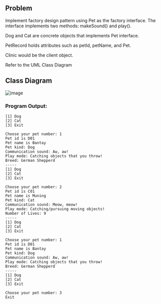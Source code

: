 ## Problem 
Implement factory design pattern using Pet as the factory interface.  The interface implements two methods: makeSound() and play().

Dog and Cat are concrete objects that implements Pet interface.

PetRecord holds attributes such as petId, petName, and Pet.

Clinic would be the client object.

Refer to the UML Class Diagram

## Class Diagram
![image](https://github.com/JerryEsperanza/factoryPattern/assets/142370600/0506f134-a5f6-4d98-a817-cd6f7a8466c7)

### Program Output:
```
[1] Dog
[2] Cat
[3] Exit

Choose your pet number: 1
Pet id is D01
Pet name is Bantay
Pet kind: Dog
Communication sound: Aw, aw!
Play mode: Catching objects that you throw!
Breed: German Shepperd
-----
[1] Dog
[2] Cat
[3] Exit

Choose your pet number: 2
Pet id is C01
Pet name is Muning
Pet kind: Cat
Communication sound: Meow, meow!
Play mode: Catching/pursuing moving objects!
Number of Lives: 9
-----
[1] Dog
[2] Cat
[3] Exit

Choose your pet number: 1
Pet id is D01
Pet name is Bantay
Pet kind: Dog
Communication sound: Aw, aw!
Play mode: Catching objects that you throw!
Breed: German Shepperd
-----
[1] Dog
[2] Cat
[3] Exit

Choose your pet number: 3
Exit
```
